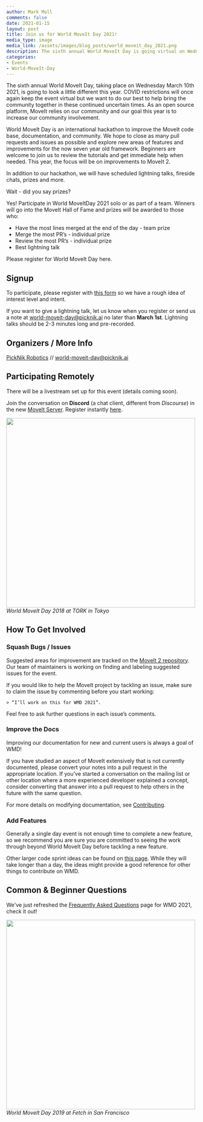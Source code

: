 ```yaml
---
author: Mark Moll
comments: false
date: 2021-01-15
layout: post
title: Join us for World MoveIt Day 2021!
media_type: image
media_link: /assets/images/blog_posts/world_moveit_day_2021.png
description: The sixth annual World MoveIt Day is going virtual on Wednesday, March 10th, 2021
categories:
- Events
- World-MoveIt-Day
---
```


The sixth annual World MoveIt Day, taking place on Wednesday March 10th 2021, is going to look a little different this year. COVID restrictions will once again keep the event virtual but we want to do our best to help bring the community together in these continued uncertain times. As an open source platform, MoveIt relies on our community and our goal this year is to increase our community involvement. 
 
World MoveIt Day is an international hackathon to improve the MoveIt code base, documentation, and community. We hope to close as many pull requests and issues as possible and explore new areas of features and improvements for the now seven year old framework. Beginners are welcome to join us to review the tutorials and get immediate help when needed. This year, the focus will be on improvements to MoveIt 2.
 
In addition to our hackathon, we will have scheduled lightning talks, fireside chats, prizes and more. 
 
Wait - did you say prizes?
 
Yes! Participate in World MoveItDay 2021 solo or as part of a team.  Winners will go into the MoveIt Hall of Fame and prizes will be awarded to those who:
- Have the most lines merged at the end of the day - team prize
- Merge the most PR’s - individual prize
- Review the most PR’s - individual prize
- Best lightning talk
 
Please register for World MoveIt Day here.

## Signup

To participate, please register with [this form](https://forms.gle/JC7j88oip16jqfu18) so we have a rough idea of interest level and intent.

If you want to give a lightning talk, let us know when you register or send us a note at [world-moveit-day@picknik.ai](mailto:world-moveit-day@picknik.ai) no later than **March 1st**. Lightning talks should be 2-3 minutes long and pre-recorded. 

## Organizers / More Info

[PickNik Robotics](https://picknik.ai/) // world-moveit-day@picknik.ai

## Participating Remotely

There will be a livestream set up for this event (details coming soon).

Join the conversation on **Discord** (a chat client, different from *Discourse*) in the new [MoveIt Server](https://discord.gg/RrySut8). Register instantly [here](https://discord.gg/RrySut8).

<img src="/assets/images/wmd18/tokyo_os_wmd.jpg" width="500" style="margin-right:20px"/>
<i>World MoveIt Day 2018 at TORK in Tokyo</i>

## How To Get Involved

### Squash Bugs / Issues

Suggested areas for improvement are tracked on the [MoveIt 2 repository](https://github.com/ros-planning/moveit2). Our team of maintainers is working on finding and labeling suggested issues for the event. 

If you would like to help the MoveIt project by tackling an issue, make sure to claim the issue by commenting before you start working:

    > “I’ll work on this for WMD 2021”.

Feel free to ask further questions in each issue’s comments.

### Improve the Docs

Improving our documentation for new and current users is always a goal of WMD!

<!-- need to update for Moveit 2 tutorials when ready -->
<!-- Further needs for documentation and tutorials improvement can be found directly on the [moveit_tutorials issue tracker](https://github.com/ros-planning/moveit_tutorials/issues). -->

If you have studied an aspect of MoveIt extensively that is not currently documented, please convert your notes into a pull request in the appropriate location. If you’ve
started a conversation on the mailing list or other location where a more experienced developer explained a concept, consider converting that answer into a pull request
to help others in the future with the same question.

For more details on modifying documentation, see [Contributing](http://moveit.ros.org/documentation/contributing/).

### Add Features

Generally a single day event is not enough time to complete a new feature, so we recommend you are sure you are committed to seeing the work through beyond World MoveIt Day before tackling a new feature.

Other larger code sprint ideas can be found on [this page](http://moveit.ros.org/documentation/contributing/future_projects/).
While they will take longer than a day, the ideas might provide a good reference for other things to contribute on WMD.

## Common & Beginner Questions

We've just refreshed the [Frequently Asked Questions](/documentation/faqs/) page for WMD 2021, check it out!

<img src="/assets/images/blog_posts/wmd_2019/fetch.jpg" width="500" style="margin-right:20px"/>
<i>World MoveIt Day 2019 at Fetch in San Francisco</i>
